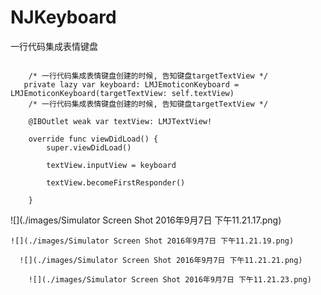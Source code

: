 # NJKeyboard
一行代码集成表情键盘


```objc

    /* 一行代码集成表情键盘创建的时候, 告知键盘targetTextView */
   private lazy var keyboard: LMJEmoticonKeyboard = LMJEmoticonKeyboard(targetTextView: self.textView)
    /* 一行代码集成表情键盘创建的时候, 告知键盘targetTextView */

    @IBOutlet weak var textView: LMJTextView!
    
    override func viewDidLoad() {
        super.viewDidLoad()
        
        textView.inputView = keyboard
        
        textView.becomeFirstResponder()
        
    }
 ```
    
    
    
  ![](./images/Simulator Screen Shot 2016年9月7日 下午11.21.17.png)

    ![](./images/Simulator Screen Shot 2016年9月7日 下午11.21.19.png)
    
      ![](./images/Simulator Screen Shot 2016年9月7日 下午11.21.21.png)
      
        ![](./images/Simulator Screen Shot 2016年9月7日 下午11.21.23.png)

